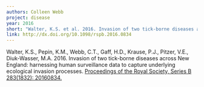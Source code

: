 ```yaml
---
authors: Colleen Webb
project: disease
year: 2016
short: "Walter, K.S. et al. 2016. Invasion of two tick-borne diseases across New England: harnessing human surveillance data to capture underlying ecological invasion processes. Proceedings of the Royal Society, Series B 283(1832): 20160834."
link: http://dx.doi.org/10.1098/rspb.2016.0834
---
```

  
Walter, K.S., Pepin, K.M., Webb, C.T., Gaff, H.D., Krause, P.J., Pitzer, V.E., Diuk-Wasser, M.A. 2016. Invasion of two tick-borne diseases across New England: harnessing human surveillance data to capture underlying ecological invasion processes. [Proceedings of the Royal Society, Series B 283(1832): 20160834.](http://dx.doi.org/10.1098/rspb.2016.0834)